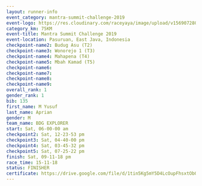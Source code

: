 ```yaml
---
layout: runner-info 
event_category: mantra-summit-challenge-2019 
event-logo: https://res.cloudinary.com/raceyaya/image/upload/v1569072809/logo/mantra-image_segrbx.jpg
category_km: 75KM 
event-title: Mantra Summit Challenge 2019 
event-location: Pasuruan, East Java, Indonesia 
checkpoint-name2: Budug Asu (T2) 
checkpoint-name3: Wonorejo 1 (T3) 
checkpoint-name4: Mahapena (T4) 
checkpoint-name5: Mbah Kamad (T5) 
checkpoint-name6: 
checkpoint-name7: 
checkpoint-name8: 
checkpoint-name9: 
overall_rank: 1
gender_rank: 1
bib: 135
first_name: M Yusuf
last_name: Aprian
gender: M
team_name: BDG EXPLORER
start: Sat, 06-00-00 am
checkpoint2: Sat, 12-23-53 pm
checkpoint3: Sat, 04-40-00 pm
checkpoint4: Sat, 03-45-32 pm
checkpoint5: Sat, 07-25-22 pm
finish: Sat, 09-11-18 pm
race_time: 15-11-18
status: FINISHER
certificate: https://drive.google.com/file/d/1tin5Kg5mY5D4LcOupFhsxtObQCMeBEKW/view?usp=sharing
---
```

